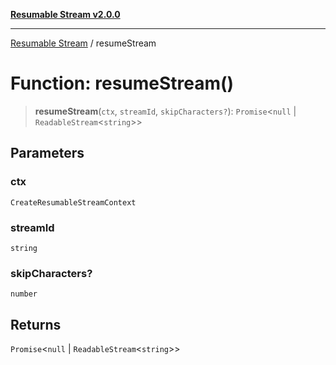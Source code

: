 [**Resumable Stream v2.0.0**](../README.md)

***

[Resumable Stream](../README.md) / resumeStream

# Function: resumeStream()

> **resumeStream**(`ctx`, `streamId`, `skipCharacters?`): `Promise`\<`null` \| `ReadableStream`\<`string`\>\>

## Parameters

### ctx

`CreateResumableStreamContext`

### streamId

`string`

### skipCharacters?

`number`

## Returns

`Promise`\<`null` \| `ReadableStream`\<`string`\>\>
